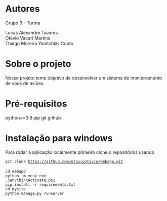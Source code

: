 # Autores
Grupo 9 - Turma 

Lucas Alexandre Tavares \
Otávio Vacari Martins \
Thiago Moreira Yanitchkis Couto 

# Sobre o projeto 

Nosso projeto temo objetivo de desenvolver um sistema de monitoramento de voos de aviões.
# Pré-requisitos 

python>=3.6
pip
git
github

# Instalação para windows

Para rodar a aplicação localmente primeiro clone o repositórios usando

<code>git clone https://github.com/otaviootavio/webapp.git </code>\
<code>cd webapp</code>\
<code>python -m venv env</code>\
<code>.\env\bin\Activate.ps1</code>\
<code>pip install -r requirements.txt</code>\
<code>cd mysite</code>\
<code>python manage.py runserver</code>